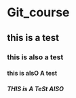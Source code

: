 # Git_course
## this is a test
### this is also a test
#### this is alsO A test
##### THIS is A TeSt AlSO
